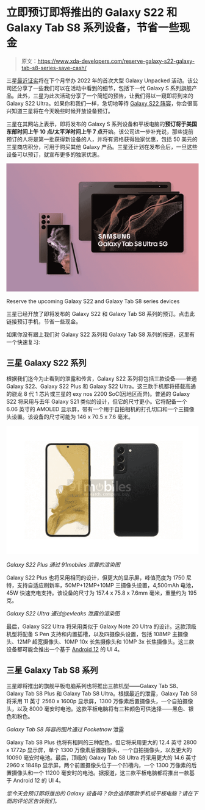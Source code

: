 # 立即预订即将推出的 Galaxy S22 和 Galaxy Tab S8 系列设备，节省一些现金

> 原文：<https://www.xda-developers.com/reserve-galaxy-s22-galaxy-tab-s8-series-save-cash/>

三星[最近证实](https://www.xda-developers.com/samsung-galaxy-s22-series-unpacked-2022/)将在下个月举办 2022 年的首次大型 Galaxy Unpacked 活动。该公司还分享了一些我们可以在活动中看到的细节，包括下一代 Galaxy S 系列旗舰产品。此外，三星为此次活动分享了一个简短的预告，让我们得以一窥即将到来的 Galaxy S22 Ultra。如果你和我们一样，急切地等待 [Galaxy S22 阵容](https://www.xda-developers.com/samsung-galaxy-s22/)，你会很高兴知道三星将在今天晚些时候开放设备预订。

三星在其网站上表示，即将发布的 Galaxy S 系列设备和平板电脑的**预订将于美国东部时间上午 10 点/太平洋时间上午 7 点**开始。该公司进一步补充说，那些提前预订的人将是第一批获得新设备的人，并将有资格获得独家优惠，包括 50 美元的三星商店积分，可用于购买其他 Galaxy 产品。三星还计划在发布会后，一旦这些设备可以预订，就宣布更多的独家优惠。

 <picture>![Reserve the upcoming Galaxy S22 series and Galaxy Tab S8 series devices while watching the launch event live and unlock some exclusive offers.](img/b92277b9e7ad6cb4853a1e76bc2b4708.png)</picture> 

Reserve the upcoming Galaxy S22 and Galaxy Tab S8 series devices

三星已经开放了即将发布的 Galaxy S22 和 Galaxy Tab S8 系列的预订。点击此链接预订手机，节省一些现金。

如果你没有跟上我们对 Galaxy S22 系列和 Galaxy Tab S8 系列的报道，这里有一个快速复习:

## 三星 Galaxy S22 系列

根据我们迄今为止看到的泄露和传言，Galaxy S22 系列将包括三款设备——普通 Galaxy S22、Galaxy S22 Plus 和 Galaxy S22 Ultra。这三款手机都将搭载高通的骁龙 8 代 1 芯片或三星的 exy nos 2200 SoC(因地区而异)。普通的 Galaxy S22 将采用与去年 Galaxy S21 类似的设计，但它的尺寸更小。它将配备一个 6.06 英寸的 AMOLED 显示屏，带有一个用于自拍相机的打孔切口和一个三摄像头设置。该设备的尺寸可能为 146 x 70.5 x 7.6 毫米。

![Leaked render of the Galaxy S22 Plus](img/2ae7afa490b61b2b3c37d1d0fb8f0c16.png)

*Galaxy S22 Plus 通过 91mobiles 泄露的渲染图*

Galaxy S22 Plus 也将采用相同的设计，但更大的显示屏，峰值亮度为 1750 尼特，支持自适应刷新率，50MP+12MP+10MP 三摄像头设置，4,500mAh 电池，45W 快速充电支持。该设备的尺寸为 157.4 x 75.8 x 7.6mm 毫米，重量约为 195 克。

*Galaxy S22 Ultra 通过@evleaks 泄露的渲染图*

最后，Galaxy S22 Ultra 将采用类似于 Galaxy Note 20 Ultra 的设计。这款顶级机型将配备 S Pen 支持和内置插槽，以及四摄像头设置，包括 108MP 主摄像头、12MP 超宽摄像头、10MP 10x 长焦摄像头和 10MP 3x 长焦摄像头。这三款设备都可能会推出一个基于 [Android 12](https://www.xda-developers.com/android-12/) 的 UI 4。

## 三星 Galaxy Tab S8 系列

三星即将推出的旗舰平板电脑系列也将推出三款机型——Galaxy Tab S8、Galaxy Tab S8 Plus 和 Galaxy Tab S8 Ultra。根据最近的泄露，Galaxy Tab S8 将采用 11 英寸 2560 x 1600p 显示屏，1300 万像素后置摄像头，一个自拍摄像头，以及 8000 毫安时电池。这款平板电脑将有三种颜色可供选择——黑色、银色和粉色。

*Galaxy Tab S8 阵容的图片通过 Pocketnow* 泄露

Galaxy Tab S8 Plus 也将有相同的三种配色，但它将采用更大的 12.4 英寸 2800 x 1772p 显示屏，单个 1300 万像素后置摄像头，一个自拍摄像头，以及更大的 10090 毫安时电池。最后，顶级的 Galaxy Tab S8 Ultra 将采用更大的 14.6 英寸 2960 x 1848p 显示屏，两个前置摄像头位于一个凹槽内，一个 1300 万像素的后置摄像头和一个 11200 毫安时的电池。据报道，这三款平板电脑都将推出一款基于 Android 12 的 UI 4。

*您今天会预订即将推出的 Galaxy 设备吗？你会选择哪款手机或平板电脑？请在下面的评论区告诉我们。*